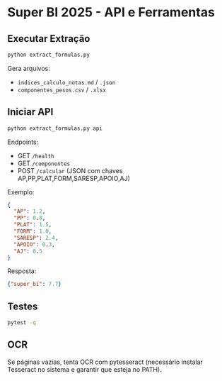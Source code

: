 # Super BI 2025 - API e Ferramentas

## Executar Extração

```bash
python extract_formulas.py
```

Gera arquivos:

- `indices_calculo_notas.md` / `.json`
- `componentes_pesos.csv` / `.xlsx`

## Iniciar API

```bash
python extract_formulas.py api
```

Endpoints:

- GET `/health`
- GET `/componentes`
- POST `/calcular`  (JSON com chaves AP,PP,PLAT,FORM,SARESP,APOIO,AJ)

Exemplo:

```json
{
  "AP": 1.2,
  "PP": 0.8,
  "PLAT": 1.5,
  "FORM": 1.0,
  "SARESP": 2.4,
  "APOIO": 0.3,
  "AJ": 0.5
}
```

Resposta:

```json
{"super_bi": 7.7}
```

## Testes

```bash
pytest -q
```

## OCR

Se páginas vazias, tenta OCR com pytesseract (necessário instalar Tesseract no sistema e garantir que esteja no PATH).
